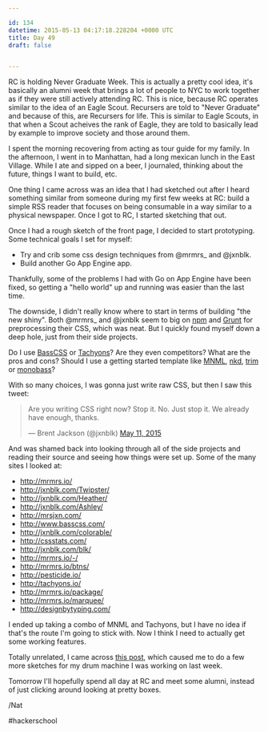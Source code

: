 ```yaml
---

id: 134
datetime: 2015-05-13 04:17:18.228204 +0000 UTC
title: Day 49
draft: false


---
```


RC is holding Never Graduate Week. This is actually a pretty cool idea, it's basically an alumni week that brings a lot of people to NYC to work together as if they were still actively attending RC. This is nice, because RC operates similar to the idea of an Eagle Scout. Recursers are told to "Never Graduate" and because of this, are Recursers for life. This is similar to Eagle Scouts, in that when a Scout acheives the rank of Eagle, they are told to basically lead by example to improve society and those around them.

I spent the morning recovering from acting as tour guide for my family. In the afternoon, I went in to Manhattan, had a long mexican lunch in the East Village. While I ate and sipped on a beer, I journaled, thinking about the future, things I want to build, etc.

One thing I came across was an idea that I had sketched out after I heard something similar from someone during my first few weeks at RC: build a simple RSS reader that focuses on being consumable in a way similar to a physical newspaper. Once I got to RC, I started sketching that out.

Once I had a rough sketch of the front page, I decided to start prototyping. Some technical goals I set for myself: 

 - Try and crib some css design techniques from @mrmrs_ and @jxnblk.
 - Build another Go App Engine app.

Thankfully, some of the problems I had with Go on App Engine have been fixed, so getting a "hello world" up and running was easier than the last time.

The downside, I didn't really know where to start in terms of building "the new shiny". Both @mrmrs_ and @jxnblk seem to big on [npm](https://www.npmjs.com/) and [Grunt](http://gruntjs.com/) for preprocessing their CSS, which was neat. But I quickly found myself down a deep hole, just from their side projects.

Do I use [BassCSS](http://www.basscss.com/) or [Tachyons](http://tachyons.io/)? Are they even competitors? What are the pros and cons? Should I use a getting started template like [MNML](https://github.com/mrmrs/mnml), [nkd](http://nkd.cc/), [trim](https://github.com/mrmrs/trim) or [monobass](https://github.com/basscss/monobass)? 

With so many choices, I was gonna just write raw CSS, but then I saw this tweet:

<blockquote class="twitter-tweet" lang="en"><p lang="en" dir="ltr">Are you writing CSS right now?&#10;&#10;Stop it. No. Just stop it. We already have enough, thanks.</p>&mdash; Brent Jackson (@jxnblk) <a href="https://twitter.com/jxnblk/status/597836898174926848">May 11, 2015</a></blockquote>
<script async src="//platform.twitter.com/widgets.js" charset="utf-8"></script>

And was shamed back into looking through all of the side projects and reading their source and seeing how things were set up. Some of the many sites I looked at:

 - http://mrmrs.io/
 - http://jxnblk.com/Twipster/
 - http://jxnblk.com/Heather/
 - http://jxnblk.com/Ashley/
 - http://mrsjxn.com/
 - http://www.basscss.com/
 - http://jxnblk.com/colorable/
 - http://cssstats.com/
 - http://jxnblk.com/blk/
 - http://mrmrs.io/-/
 - http://mrmrs.io/btns/
 - http://pesticide.io/
 - http://tachyons.io/
 - http://mrmrs.io/package/
 - http://mrmrs.io/marquee/
 - http://designbytyping.com/

I ended up taking a combo of MNML and Tachyons, but I have no idea if that's the route I'm going to stick with. Now I think I need to actually get some working features.

Totally unrelated, I came across [this post](http://jxnblk.tumblr.com/post/210090110/nnn-mono-iphone-synth-love-this-minimalist), which caused me to do a few more sketches for my drum machine I was working on last week.

Tomorrow I'll hopefully spend all day at RC and meet some alumni, instead of just clicking around looking at pretty boxes.

/Nat

#hackerschool
